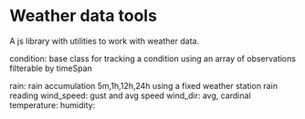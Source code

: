 # Weather data tools
A js library with utilities to work with weather data. 

condition: base class for tracking a condition using an array of observations filterable by timeSpan

rain: rain accumulation 5m,1h,12h,24h using a fixed weather station rain reading
wind_speed: gust and avg speed
wind_dir: avg, cardinal 
temperature:
humidity:

